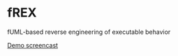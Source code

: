 # fREX
fUML-based reverse engineering of executable behavior

[Demo screencast](https://youtu.be/krddGBFXPqA)
